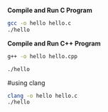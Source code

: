 **Compile and Run C Program**

```bash
gcc -o hello hello.c
./hello
```

**Compile and Run C++ Program**

```bash
g++ -o hello hello.cpp

./hello
```

#using clang

```bash
clang -o hello hello.c
./hello
```
